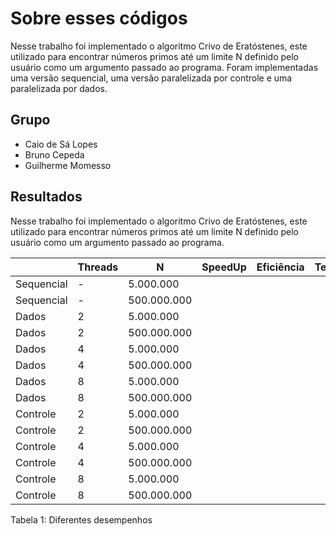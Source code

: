 # Sobre esses códigos

Nesse trabalho foi implementado o algoritmo Crivo de Eratóstenes, este utilizado para encontrar números primos até um limite N definido pelo usuário como um argumento passado ao programa. Foram implementadas uma versão sequencial, uma versão paralelizada por controle e uma paralelizada por dados.

## Grupo
- Caio de Sá Lopes
- Bruno Cepeda
- Guilherme Momesso

## Resultados

Nesse trabalho foi implementado o algoritmo Crivo de Eratóstenes, este utilizado para encontrar números primos até um limite N definido pelo usuário como um argumento passado ao programa.

|            	| Threads 	| N             	| SpeedUp 	| Eficiência 	| Tempo 	|
|------------	|---------	|---------------	|---------	|------------	|-------	|
| Sequencial 	| -       	| 5.000.000      	|         	|            	|       	|
| Sequencial 	| -       	| 500.000.000 	  |         	|            	|       	|
| Dados      	| 2       	| 5.000.000      	|         	|            	|       	|
| Dados      	| 2       	| 500.000.000 	  |         	|            	|       	|
| Dados      	| 4       	| 5.000.000      	|         	|            	|       	|
| Dados      	| 4       	| 500.000.000 	  |         	|            	|       	|
| Dados      	| 8       	| 5.000.000      	|         	|            	|       	|
| Dados      	| 8       	| 500.000.000 	  |         	|            	|       	|
| Controle   	| 2       	| 5.000.000      	|         	|            	|       	|
| Controle   	| 2       	| 500.000.000 	  |         	|            	|       	|
| Controle   	| 4       	| 5.000.000      	|         	|            	|       	|
| Controle   	| 4       	| 500.000.000 	  |         	|            	|       	|
| Controle   	| 8       	| 5.000.000      	|         	|            	|       	|
| Controle   	| 8       	| 500.000.000 	  |         	|            	|       	|

Tabela 1: Diferentes desempenhos
